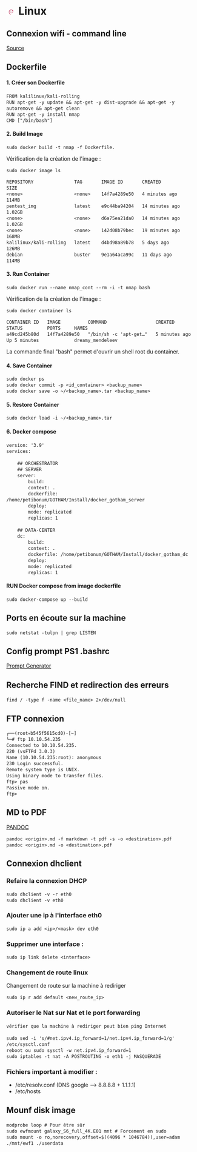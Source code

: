 # ![](img/debian_25.png) Linux

## Connexion wifi - command line

[Source](https://linuxhint.com/3-ways-to-connect-to-wifi-from-the-command-line-on-debian/)
## Dockerfile

#### 1. Créer son Dockerfile

```bash=
FROM kalilinux/kali-rolling
RUN apt-get -y update && apt-get -y dist-upgrade && apt-get -y autoremove && apt-get clean
RUN apt-get -y install nmap
CMD ["/bin/bash"]
```
#### 2. Build Image

```bash=
sudo docker build -t nmap -f Dockerfile.
```

Vérification de la création de l'image : 
```bash=
sudo docker image ls
```

    REPOSITORY               TAG       IMAGE ID       CREATED          SIZE
    <none>                   <none>    14f7a4289e50   4 minutes ago    114MB
    pentest_img              latest    e9c44ba94204   14 minutes ago   1.02GB
    <none>                   <none>    d6a75ea21da0   14 minutes ago   1.02GB
    <none>                   <none>    142d08b79bec   19 minutes ago   168MB
    kalilinux/kali-rolling   latest    d4bd98a89b78   5 days ago       126MB
    debian                   buster    9e1a64aca99c   11 days ago      114MB
#### 3. Run Container

```bash=
sudo docker run --name nmap_cont --rm -i -t nmap bash
```

Vérification de la création de l'image : 
```bash=
sudo docker container ls
```
```bash=
CONTAINER ID   IMAGE          COMMAND                  CREATED         STATUS         PORTS     NAMES
a49cd245b80d   14f7a4289e50   "/bin/sh -c 'apt-get…"   5 minutes ago   Up 5 minutes             dreamy_mendeleev
```

La commande final "bash" permet d'ouvrir un shell root du container.

#### 4. Save Container 

```bash=
sudo docker ps
sudo docker commit -p <id_container> <backup_name>
sudo docker save -o ~/<backup_name>.tar <backup_name>
```

#### 5. Restore Container

```bash=
sudo docker load -i ~/<backup_name>.tar
```

#### 6. Docker compose

```bash=
version: '3.9'
services:

    ## ORCHESTRATOR
    ## SERVER
    server:
        build:
        context: .
        dockerfile: /home/petibonum/GOTHAM/Install/docker_gotham_server
        deploy:
        mode: replicated
        replicas: 1

    ## DATA-CENTER
    dc:
        build:
        context: .
        dockerfile: /home/petibonum/GOTHAM/Install/docker_gotham_dc
        deploy:
        mode: replicated
        replicas: 1
```
#### RUN Docker compose from image dockerfile

```bash=
sudo docker-compose up --build
```

## Ports en écoute sur la machine

```bash=
sudo netstat -tulpn | grep LISTEN
```


## Config prompt PS1 .bashrc

[Prompt Generator](https://scriptim.github.io/bash-prompt-generator/)

## Recherche FIND et redirection des erreurs

```find / -type f -name <file_name> 2>/dev/null```
## FTP connexion

```bash=
┌──(root💀b545f5615cd0)-[~]
└─# ftp 10.10.54.235
Connected to 10.10.54.235.
220 (vsFTPd 3.0.3)
Name (10.10.54.235:root): anonymous
230 Login successful.
Remote system type is UNIX.
Using binary mode to transfer files.
ftp> pas
Passive mode on.
ftp>
```
## MD to PDF

[PANDOC](https://pandoc.org/getting-started.html)

```bash=
pandoc <origin>.md -f markdown -t pdf -s -o <destination>.pdf
pandoc <origin>.md -o <destination>.pdf
```

## Connexion dhclient

### Refaire la connexion DHCP

```bash=
sudo dhclient -v -r eth0
sudo dhclient -v eth0
```
### Ajouter une ip à l'interface eth0

```bash=
sudo ip a add <ip>/<mask> dev eth0
```
### Supprimer une interface :

```bash=
sudo ip link delete <interface>
```
### Changement de route linux
Changement de route sur la machine à rediriger
```bash=
sudo ip r add default <new_route_ip>
```
### Autoriser le Nat sur Nat et le port forwarding

```bash=
vérifier que la machine à rediriger peut bien ping Internet

sudo sed -i 's/#net.ipv4.ip_forward=1/net.ipv4.ip_forward=1/g' /etc/sysctl.conf
reboot ou sudo sysctl -w net.ipv4.ip_forward=1
sudo iptables -t nat -A POSTROUTING -o eth1 -j MASQUERADE
```
### Fichiers important à modifier :
* /etc/resolv.conf (DNS google --> 8.8.8.8 + 1.1.1.1)
* /etc/hosts 

## Mounf disk image
```bash=
modprobe loop # Pour être sûr
sudo ewfmount galaxy_S6_full_4K.E01 mnt # Forcement en sudo
sudo mount -o ro,norecovery,offset=$((4096 * 1046784)),user=adam ./mnt/ewf1 ./userdata
```